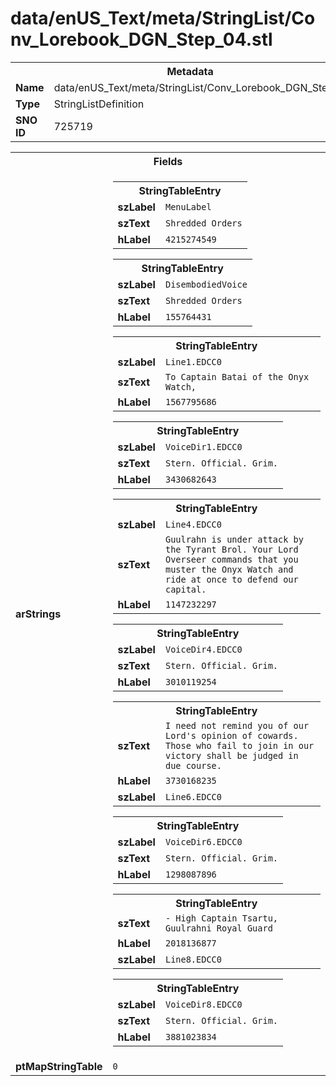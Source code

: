 <h1>data/enUS_Text/meta/StringList/Conv_Lorebook_DGN_Step_04.stl</h1><table><tr><th colspan="100%">Metadata</th></tr><tr><td><b>Name</b></td><td>data/enUS_Text/meta/StringList/Conv_Lorebook_DGN_Step_04.stl</td></tr><tr><td><b>Type</b></td><td>StringListDefinition</td></tr><tr><td><b>SNO ID</b></td><td>725719</td></tr></table>

<table><tr><th colspan="100%">Fields</th></tr><tr><td><b>arStrings</b></td><td><table><tr><th colspan="100%">StringTableEntry</th></tr><tr><td><b>szLabel</b></td><td><code>MenuLabel</code></td></tr><tr><td><b>szText</b></td><td><code>Shredded Orders</code></td></tr><tr><td><b>hLabel</b></td><td><code>4215274549</code></td></tr></table>


<table><tr><th colspan="100%">StringTableEntry</th></tr><tr><td><b>szLabel</b></td><td><code>DisembodiedVoice</code></td></tr><tr><td><b>szText</b></td><td><code>Shredded Orders</code></td></tr><tr><td><b>hLabel</b></td><td><code>155764431</code></td></tr></table>


<table><tr><th colspan="100%">StringTableEntry</th></tr><tr><td><b>szLabel</b></td><td><code>Line1.EDCC0</code></td></tr><tr><td><b>szText</b></td><td><code>To Captain Batai of the Onyx Watch,</code></td></tr><tr><td><b>hLabel</b></td><td><code>1567795686</code></td></tr></table>


<table><tr><th colspan="100%">StringTableEntry</th></tr><tr><td><b>szLabel</b></td><td><code>VoiceDir1.EDCC0</code></td></tr><tr><td><b>szText</b></td><td><code>Stern. Official. Grim.</code></td></tr><tr><td><b>hLabel</b></td><td><code>3430682643</code></td></tr></table>


<table><tr><th colspan="100%">StringTableEntry</th></tr><tr><td><b>szLabel</b></td><td><code>Line4.EDCC0</code></td></tr><tr><td><b>szText</b></td><td><code>Guulrahn is under attack by the Tyrant Brol. Your Lord Overseer commands that you muster the Onyx Watch and ride at once to defend our capital.</code></td></tr><tr><td><b>hLabel</b></td><td><code>1147232297</code></td></tr></table>


<table><tr><th colspan="100%">StringTableEntry</th></tr><tr><td><b>szLabel</b></td><td><code>VoiceDir4.EDCC0</code></td></tr><tr><td><b>szText</b></td><td><code>Stern. Official. Grim.</code></td></tr><tr><td><b>hLabel</b></td><td><code>3010119254</code></td></tr></table>


<table><tr><th colspan="100%">StringTableEntry</th></tr><tr><td><b>szText</b></td><td><code>I need not remind you of our Lord's opinion of cowards. Those who fail to join in our victory shall be judged in due course.</code></td></tr><tr><td><b>hLabel</b></td><td><code>3730168235</code></td></tr><tr><td><b>szLabel</b></td><td><code>Line6.EDCC0</code></td></tr></table>


<table><tr><th colspan="100%">StringTableEntry</th></tr><tr><td><b>szLabel</b></td><td><code>VoiceDir6.EDCC0</code></td></tr><tr><td><b>szText</b></td><td><code>Stern. Official. Grim.</code></td></tr><tr><td><b>hLabel</b></td><td><code>1298087896</code></td></tr></table>


<table><tr><th colspan="100%">StringTableEntry</th></tr><tr><td><b>szText</b></td><td><code>- High Captain Tsartu, Guulrahni Royal Guard</code></td></tr><tr><td><b>hLabel</b></td><td><code>2018136877</code></td></tr><tr><td><b>szLabel</b></td><td><code>Line8.EDCC0</code></td></tr></table>


<table><tr><th colspan="100%">StringTableEntry</th></tr><tr><td><b>szLabel</b></td><td><code>VoiceDir8.EDCC0</code></td></tr><tr><td><b>szText</b></td><td><code>Stern. Official. Grim.</code></td></tr><tr><td><b>hLabel</b></td><td><code>3881023834</code></td></tr></table>


</td></tr><tr><td><b>ptMapStringTable</b></td><td><code>0</code></td></tr></table>

